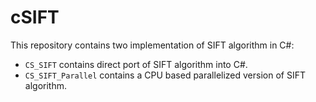 # cSIFT

This repository contains two implementation of SIFT algorithm in C#:

+ `CS_SIFT` contains direct port of SIFT algorithm into C#. 
+ `CS_SIFT_Parallel` contains a CPU based parallelized version of SIFT algorithm.
